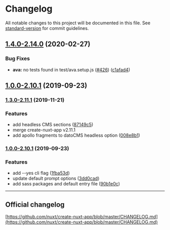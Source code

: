 # Changelog

All notable changes to this project will be documented in this file. See [standard-version](https://github.com/conventional-changelog/standard-version) for commit guidelines.

## [1.4.0-2.14.0](https://github.com/atoms-studio/create-nuxt-app/compare/v2.14.0...v1.4.0-2.14.0) (2020-02-27)


### Bug Fixes

* **ava:** no tests found in test/ava.setup.js ([#426](https://github.com/atoms-studio/create-nuxt-app/issues/426)) ([c1afad4](https://github.com/atoms-studio/create-nuxt-app/commit/c1afad42ddf0206af303df64e0a8a7bd9c67e108))

## [1.0.0-2.10.1](https://github.com/atoms-studio/create-nuxt-app/compare/v2.10.1...v1.0.0-2.10.1) (2019-09-23)

### [1.3.0-2.11.1](https://github.com/atoms-studio/create-nuxt-app/compare/v1.3.0-2.11.1...v2.11.1) (2019-11-21)

### Features

* add headless CMS sections ([87149c5](https://github.com/atoms-studio/create-nuxt-app/commit/87149c5))
* merge create-nuxt-app v2.11.1
* add apollo fragments to datoCMS headless option ([008e8b1](https://github.com/atoms-studio/create-nuxt-app/commit/008e8b1))

### [1.0.0-2.10.1](https://github.com/atoms-studio/create-nuxt-app/compare/v1.0.0-2.10.1...v2.10.1) (2019-09-23)

### Features

* add --yes cli flag ([1fba53d](https://github.com/atoms-studio/create-nuxt-app/commit/1fba53d))
* update default prompt options ([3dd0cad](https://github.com/atoms-studio/create-nuxt-app/commit/3dd0cad))
* add sass packages and default entry file ([90b1e0c](https://github.com/atoms-studio/create-nuxt-app/commit/90b1e0c))

---

## Official changelog 
[https://github.com/nuxt/create-nuxt-app/blob/master/CHANGELOG.md](https://github.com/nuxt/create-nuxt-app/blob/master/CHANGELOG.md)
